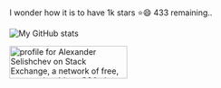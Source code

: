 I wonder how it is to have 1k stars ⭐😄 433 remaining..

![My GitHub stats](https://github-readme-stats.vercel.app/api?username=adoconnection&theme=graywhite&show_icons=false)

<a href="https://stackexchange.com/users/99037"><img src="https://stackexchange.com/users/flair/99037.png?theme=clean" width="208" height="58" alt="profile for Alexander Selishchev on Stack Exchange, a network of free, community-driven Q&amp;A sites" title="profile for Alexander Selishchev on Stack Exchange, a network of free, community-driven Q&amp;A sites"></a>

<!--
**adoconnection/adoconnection** is a ✨ _special_ ✨ repository because its `README.md` (this file) appears on your GitHub profile.

Here are some ideas to get you started:

- 🔭 I’m currently working on ...
- 🌱 I’m currently learning ...
- 👯 I’m looking to collaborate on ...
- 🤔 I’m looking for help with ...
- 💬 Ask me about ...
- 📫 How to reach me: ...
- 😄 Pronouns: ...
- ⚡ Fun fact: ...
-->
